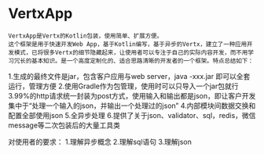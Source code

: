 # VertxApp

    VertxApp是Vertx的Kotlin包装，使用简单、扩展方便。
    这个框架是用于快速开发Web App，基于Kotlin编写，基于异步的Vertx，建立了一种应用开发模式，已将很多Vertx的细节隐藏起来，让使用者可以专注于自己的实际内容开发，而不用学习冗长的基本知识。是一个高度定制化的、适合思路清晰的开发者的一个框架。特点总结如下：
1.生成的最终文件是jar，包含客户应用与web server，java -xxx.jar 即可以全套运行，管理方便
2.使用Gradle作为包管理，使用时可以只导入一个jar包就行
3.99%的http请求统一封装为post方式，使用输入和输出都是json，即让客户开发集中于“处理一个输入的json，并输出一个处理过的json”
4.内部模块间数据交换和配置全部使用json
5.全异步处理
6.提供了关于json、validator、sql，redis，微信message等二次包装后的大量工具类

对使用者的要求：
1.理解异步概念
2.理解sql语句
3.理解json
